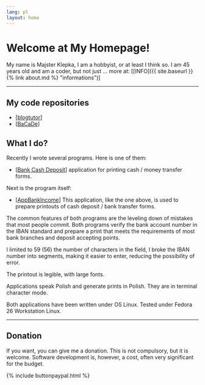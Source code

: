 ```yaml
---
lang: pl
layout: home
---
```



# Welcome at My Homepage!

My name is Majster Klepka, I am a hobbyist, or at least I think so. I am 45 years old and am a coder, but not just ... more at: [[INFO]({{ site.baseurl }}{% link about.md %} "informations")]


***

## My code repositories

- [[blogtutor](https://github.com/majsterklepka/bcd "repozytorium blogtutor")] 
- [[BaCaDe](https://github.com/majsterklepka/BaCaDe "Aplikacja Bank Cash Deposit")]

## What I do?

Recently I wrote several programs. Here is one of them:

- [[Bank Cash Deposit](https://github.com/majsterklepka/bcd/tree/bank_rev_0.5 "Bank Cash Deposit rev. 0.5")] application for printing cash / money transfer forms.

Next is the program itself: 

- [[AppBankIncome](https://github.com/majsterklepka/bcd/tree/bank_rev_0.0.1 "AppBankIncome rev. 0.0.1")] This application, like the one above, is used to prepare printouts of cash deposit / bank transfer forms.

The common features of both programs are the leveling down of mistakes that most people commit. Both programs verify the bank account number in the IBAN standard and prepare a print that meets the requirements of most bank branches and deposit accepting points.

I limited to 59 (56) the number of characters in the field, I broke the IBAN number into segments, making it easier to enter, reducing the possibility of error.

The printout is legible, with large fonts.

Applications speak Polish and generate prints in Polish. They are in terminal character mode.

Both applications have been written under OS Linux. Tested under Fedora 26 Workstation Linux.

***

## Donation

If you want, you can give me a donation. This is not compulsory, but it is welcome. Software development is, however, a cost, often very significant for the budget.

{% include buttonpaypal.html %}
 

